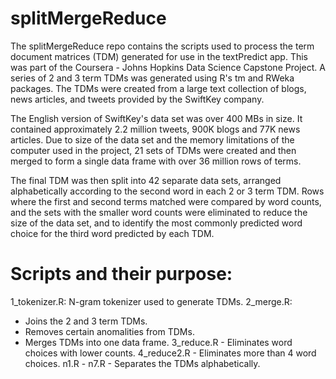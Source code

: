 # splitMergeReduce

The splitMergeReduce repo contains the scripts used to process the term document matrices (TDM) generated for use in the textPredict app.  This was part of the Coursera - Johns Hopkins Data Science Capstone Project.  A series of 2 and 3 term TDMs was generated using R's tm and RWeka packages.  The TDMs were created from a large text collection of blogs, news articles, and tweets provided by the SwiftKey company. 

The English version of SwiftKey's data set was over 400 MBs in size.  It contained approximately 2.2 million tweets, 900K blogs and 77K news articles.  Due to size of the data set and the memory limitations of the computer used in the project, 21 sets of TDMs were created and then merged to form a single data frame with over 36 million rows of terms.  

The final TDM was then split into 42 separate data sets, arranged alphabetically according to the second word in each 2 or 3 term TDM.  Rows where the first and second terms matched were compared by word counts, and the sets with the smaller word counts were eliminated to reduce the size of the data set, and to identify the most commonly predicted word choice for the third word predicted by each TDM.  

# Scripts and their purpose:

1_tokenizer.R: N-gram tokenizer used to generate TDMs.
2_merge.R:
  - Joins the 2 and 3 term TDMs.
  - Removes certain anomalities from TDMs.
  - Merges TDMs into one data frame.
3_reduce.R - Eliminates word choices with lower counts.
4_reduce2.R - Eliminates more than 4 word choices.
n1.R - n7.R - Separates the TDMs alphabetically.



